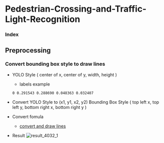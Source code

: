 # Pedestrian-Crossing-and-Traffic-Light-Recognition

### Index

## Preprocessing

### Convert bounding box style to draw lines
* YOLO Style
  ( center of x, center of y, width, height )
  * labels example
  ```
  0 0.291543 0.288690 0.048363 0.032407
  ```
* Convert YOLO Style to (x1, y1, x2, y2) Bounding Box Style
  ( top left x, top left y, bottom right x, bottom right y )
  

* Convert fomula
  * [convert and draw lines]()
* Result
  ![result_4032_1](https://user-images.githubusercontent.com/68395698/124228912-d35a3f00-db47-11eb-8b3c-15c1715c9af6.jpg)

 
